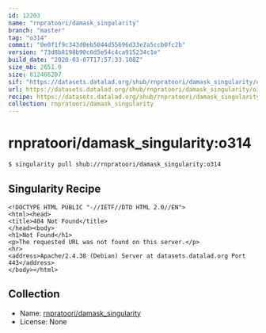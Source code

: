 ```yaml
---
id: 12203
name: "rnpratoori/damask_singularity"
branch: "master"
tag: "o314"
commit: "0e0f1f9c343d0eb5044d55696d33e2a5ccb0fc2b"
version: "73d8b8198b90c6d5e54c4ca915234c1e"
build_date: "2020-03-07T17:57:33.108Z"
size_mb: 2651.0
size: 812466207
sif: "https://datasets.datalad.org/shub/rnpratoori/damask_singularity/o314/2020-03-07-0e0f1f9c-73d8b819/73d8b8198b90c6d5e54c4ca915234c1e.sif"
url: https://datasets.datalad.org/shub/rnpratoori/damask_singularity/o314/2020-03-07-0e0f1f9c-73d8b819/
recipe: https://datasets.datalad.org/shub/rnpratoori/damask_singularity/o314/2020-03-07-0e0f1f9c-73d8b819/Singularity
collection: rnpratoori/damask_singularity
---
```


# rnpratoori/damask_singularity:o314

```bash
$ singularity pull shub://rnpratoori/damask_singularity:o314
```

## Singularity Recipe

```singularity
<!DOCTYPE HTML PUBLIC "-//IETF//DTD HTML 2.0//EN">
<html><head>
<title>404 Not Found</title>
</head><body>
<h1>Not Found</h1>
<p>The requested URL was not found on this server.</p>
<hr>
<address>Apache/2.4.38 (Debian) Server at datasets.datalad.org Port 443</address>
</body></html>
```

## Collection

 - Name: [rnpratoori/damask_singularity](https://github.com/rnpratoori/damask_singularity)
 - License: None


